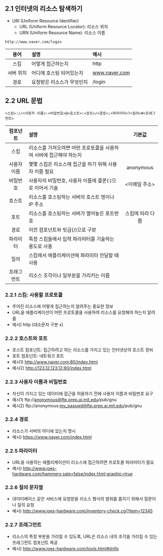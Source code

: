 ## 2.1 인터넷의 리소스 탐색하기

- URI (Uniform Resource Identifier)
  - URL (Uniform Resource Locator): 리소스 위치
  - URN (Uniform Resource Name): 리소스 이름

```
http://www.naver.com/login
```

|   용어    | 설명                       | 예시          |
| :-------: | :------------------------- | :------------ |
|   스킴    | 어떻게 접근하는지          | http          |
| 서버 위치 | 어디에 호스팅 되어있는지   | www.naver.com |
|   경로    | 요청받은 리소스가 무엇인지 | /login        |

## 2.2 URL 문법

```
<스킴>://<사용자 이름>:<비밀번호>@<호스트>:<포트>/<경로>;<파라미터>?<질의>#<프래그먼트>
```

|  컴포넌트   | 설명                                                                |      기본값      |
| :---------: | :------------------------------------------------------------------ | :--------------: |
|    스킴     | 리소스를 가져오려면 어떤 프로토콜을 사용하여 서버에 접근해야 하는지 |                  |
| 사용자 이름 | 몇몇 스킴은 리소스에 접근을 하기 위해 사용자 이름 필요              |    anonymous     |
|  비밀번호   | 사용자의 비밀번호, 사용자 이름에 콜론(:)으로 이어서 기술            |  <이메일 주소>   |
|   호스트    | 리소스를 호스팅하는 서버의 호스트 명이나 IP 주소                    |                  |
|    포트     | 리소스를 호스팅하는 서버가 열어놓은 포트번호                        | 스킴에 따라 다름 |
|    경로     | 이전 컴포넌트와 빗금(/)으로 구분                                    |                  |
|  파라미터   | 특정 스킴들에서 입력 파라미터를 기술하는 용도로 사용                |                  |
|    질의     | 스킴에서 애플리케이션에 파라미터 전달할 때 사용                     |                  |
| 프래그먼트  | 리소스 조각이나 일부분을 가리키는 이름                              |                  |

### 2.2.1 스킴: 사용할 프로토콜

- 주어진 리소스에 어떻게 접근하는지 알려주는 중요한 정보
- URL을 애플리케이션이 어떤 프로토콜을 사용하여 리소스를 요청해야 하는지 알려줌
- 예시) http (대소문자 구분 x)

### 2.2.2 호스트와 포트

- 호스트 컴포넌트: 접근하려고 하는 리소스를 가지고 있는 인터넷상의 호스트 장비
- 포트 컴포넌트: 네트워크 포트
- 예시1) http://www.naver.com:80/index.html
- 예시2) http://123.12.123.12:80/index.html

### 2.2.3 사용자 이름과 비밀번호

- 자신이 가지고 있는 데이터에 접근을 허용하기 전에 사용자 이름과 비밀번호 요구
- 예시1) ftp://anonymous@ftp.prep.ai.mit.edu/pub/gnu
- 예시2) ftp://anonymous:my_passwd@ftp.prep.ai.mit.edu/pub/gnu

### 2.2.4 경로

- 리소스가 서버의 어디에 있는지 명시
- 예시) https://www.naver.com/index.html

### 2.2.5 파라미터

- URL을 사용하는 애플리케이션이 리소스에 접근하려면 프로토콜 파라미터가 필요
- 예시) http://www.joes-hardware.com/hammers;sale=false/index.html;graphic=true

### 2.2.6 질의 문자열

- 데이터베이스 같은 서비스에 요청받을 리소스 형식의 범위를 좁히기 위해서 질문이나 질의 요청
- 예시) http://www.joes-hardware.com/inventory-check.cgi?item=12345

### 2.2.7 프래그먼트

- 리소스의 특정 부분을 가리킬 수 있도록, URL은 리소스 내의 조각을 가리킬 수 있는 프래그먼트 컴포넌트 제공
- 예시) http://www.joes-hardware.com/tools.html#drills
